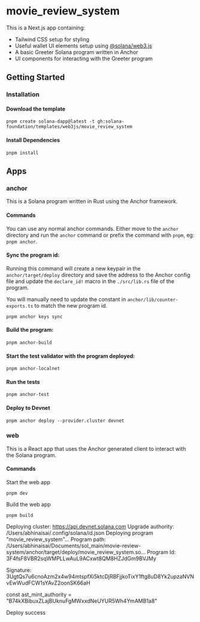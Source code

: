 # movie_review_system

This is a Next.js app containing:

- Tailwind CSS setup for styling
- Useful wallet UI elements setup using [@solana/web3.js](https://www.npmjs.com/package/@solana/web3.js)
- A basic Greeter Solana program written in Anchor
- UI components for interacting with the Greeter program

## Getting Started

### Installation

#### Download the template

```shell
pnpm create solana-dapp@latest -t gh:solana-foundation/templates/web3js/movie_review_system
```

#### Install Dependencies

```shell
pnpm install
```

## Apps

### anchor

This is a Solana program written in Rust using the Anchor framework.

#### Commands

You can use any normal anchor commands. Either move to the `anchor` directory and run the `anchor` command or prefix the
command with `pnpm`, eg: `pnpm anchor`.

#### Sync the program id:

Running this command will create a new keypair in the `anchor/target/deploy` directory and save the address to the
Anchor config file and update the `declare_id!` macro in the `./src/lib.rs` file of the program.

You will manually need to update the constant in `anchor/lib/counter-exports.ts` to match the new program id.

```shell
pnpm anchor keys sync
```

#### Build the program:

```shell
pnpm anchor-build
```

#### Start the test validator with the program deployed:

```shell
pnpm anchor-localnet
```

#### Run the tests

```shell
pnpm anchor-test
```

#### Deploy to Devnet

```shell
pnpm anchor deploy --provider.cluster devnet
```

### web

This is a React app that uses the Anchor generated client to interact with the Solana program.

#### Commands

Start the web app

```shell
pnpm dev
```

Build the web app

```shell
pnpm build
```


Deploying cluster: https://api.devnet.solana.com
Upgrade authority: /Users/abhinaisai/.config/solana/id.json
Deploying program "movie_review_system"...
Program path: /Users/abhinaisai/Documents/sol_main/movie-review-system/anchor/target/deploy/movie_review_system.so...
Program Id: 3F4fsF8VBR2sqWMPLLwAuL9ACxwt8QM8HZJdGm9BVJMy

Signature: 3UgtQs7u6cnoAzm2x4w94mtspfXi5ktcDjRBFjjkoTixY1ftg8uD8Yk2upzaNVNvEwWudFCW1sYAvZ2oonSK66aH

const ast_mint_authority = "B74kXBibuxZLajBUknuFgMWxxdNeUYUR5Wh4YmAMB1a8"

Deploy success